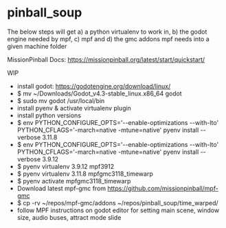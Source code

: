 # pinball_soup

The below steps will get a) a python virtualenv to work in, b) the godot engine needed by mpf, c) mpf and d) the gmc addons mpf needs into a given machine folder

MissionPinball Docs: https://missionpinball.org/latest/start/quickstart/

WIP
- install godot: https://godotengine.org/download/linux/
- $ mv ~/Downloads/Godot_v4.3-stable_linux.x86_64 godot
- $ sudo mv godot /usr/local/bin
- install pyenv & activate virtualenv plugin
- install python versions
- $ env PYTHON_CONFIGURE_OPTS='--enable-optimizations --with-lto' PYTHON_CFLAGS='-march=native -mtune=native' pyenv install --verbose 3.11.8
- $ env PYTHON_CONFIGURE_OPTS='--enable-optimizations --with-lto' PYTHON_CFLAGS='-march=native -mtune=native' pyenv install --verbose 3.9.12
- $ pyenv virtualenv 3.9.12 mpf3912
- $ pyenv virtualenv 3.11.8 mpfgmc3118_timewarp
- $ pyenv activate mpfgmc3118_timewarp
- Download latest mpf-gmc from https://github.com/missionpinball/mpf-gmc
- $ cp -rv ~/repos/mpf-gmc/addons ~/repos/pinball_soup/time_warped/
- follow MPF instructions on godot editor for setting main scene, window size, audio buses, attract mode slide




